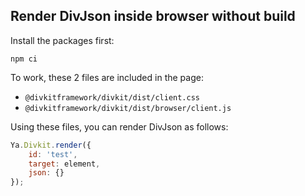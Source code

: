 ## Render DivJson inside browser without build

Install the packages first:

```
npm сi
```

To work, these 2 files are included in the page:

* `@divkitframework/divkit/dist/client.css`
* `@divkitframework/divkit/dist/browser/client.js`

Using these files, you can render DivJson as follows:

```js
Ya.Divkit.render({
    id: 'test',
    target: element,
    json: {}
});
```
